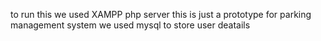 to run this we used XAMPP php server 
this is just a prototype for parking management system 
we used mysql to store user deatails 
